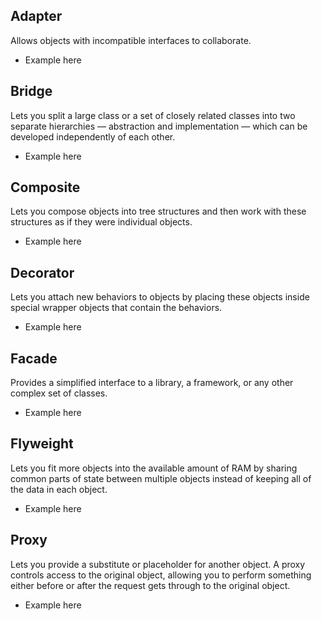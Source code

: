 ## Adapter
Allows objects with incompatible interfaces to collaborate.

- Example here

## Bridge
Lets you split a large class or a set of closely related classes into two separate hierarchies — abstraction and implementation — which can be developed independently of each other.

- Example here

## Composite
Lets you compose objects into tree structures and then work with these structures as if they were individual objects.

- Example here

## Decorator
Lets you attach new behaviors to objects by placing these objects inside special wrapper objects that contain the behaviors.

- Example here

## Facade
Provides a simplified interface to a library, a framework, or any other complex set of classes.

- Example here

## Flyweight
Lets you fit more objects into the available amount of RAM by sharing common parts of state between multiple objects instead of keeping all of the data in each object.

- Example here

## Proxy
Lets you provide a substitute or placeholder for another object. A proxy controls access to the original object, allowing you to perform something either before or after the request gets through to the original object.

- Example here